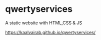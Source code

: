 # qwertyservices
A static website with HTML,CSS &amp; JS

https://kaalvairab.github.io/qwertyservices/
